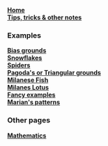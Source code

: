 [**Home**](https://github.com/MAETempels/MAE-gf/wiki) <br>
[**Tips, tricks & other notes**](https://github.com/MAETempels/MAE-gf/wiki/Tips-&-Tricks-&-Other-notes) <br>
### Examples
[**Bias grounds**](https://github.com/MAETempels/MAE-gf/wiki/Bias-grounds) <br>
[**Snowflakes**](https://github.com/MAETempels/MAE-gf/wiki/Snowflakes) <br>
[**Spiders**](https://github.com/MAETempels/MAE-gf/wiki/Spiders) <br>
[**Pagoda's or Triangular grounds**](https://github.com/MAETempels/MAE-gf/wiki/Pagoda's-or-Triangular-grounds) <br>
[**Milanese Fish**](https://github.com/MAETempels/MAE-gf/wiki/Milanese-Fish) <br>
[**Milanes Lotus**](https://github.com/MAETempels/MAE-gf/wiki/Milanese-Lotus) <br>
[**Fancy examples**](https://github.com/MAETempels/MAE-gf/wiki/Fancy-examples) <br>
[**Marian's patterns**](https://github.com/MAETempels/MAE-gf/wiki/Marian's-patterns)
### Other pages
[**Mathematics**](https://github.com/MAETempels/MAE-gf/wiki/Mathematics)